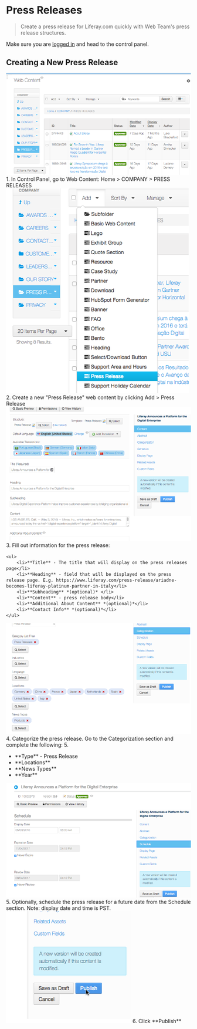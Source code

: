 # Press Releases

> Create a press release for Liferay.com quickly with Web Team's press release structures.

Make sure you are <a href="https://www.liferay.com/c/portal/login?p_l_id=10814" target="_blank">logged in</a> and head to the control panel.

## Creating a New Press Release

<div class="screenshot-block">
    <img src="press-release-1.png" />
    1. In Control Panel, go to Web Content: Home > COMPANY > PRESS RELEASES
   
</div>

<div class="screenshot-block">
    <img src="press-release-2.png" />
    2. Create a new "Press Release" web content by clicking Add > Press Release
</div>

<div class="screenshot-block">
    <img src="press-release-3.png" />
    3. Fill out information for the press release:

    <ul> 
        <li>**Title** - The title that will display on the press releases page</li>
        <li>**Heading** - field that will be displayed on the press release page. E.g. https://www.liferay.com/press-release/ariadne-becomes-liferay-platinum-partner-in-italy</li>
        <li>**Subheading** *(optional)* </li>
        <li>**Content** - press release body</li>
        <li>**Additional About Content** *(optional)*</li>
        <li>**Contact Info** *(optional)*</li>
    </ul>
    
</div>

<div class="screenshot-block">
    <img src="press-release-4.png" />
    4. Categorize the press release. Go to the Categorization section and complete the following:
    5. 
    <ul>
        <li>**Type** - Press Release</li>
        <li>**Locations**</li>
        <li>**News Types**</li>
        <li>**Year**</li>
    </ul>
</div>

<div class="screenshot-block">
    <img src="press-release-5.png" />
    5. Optionally, schedule the press release for a future date from the Schedule section. Note: display date and time is PST. 
    
</div>

<div class="screenshot-block">
    <img src="press-release-publish.png" />
    6. Click **Publish**
</div>


